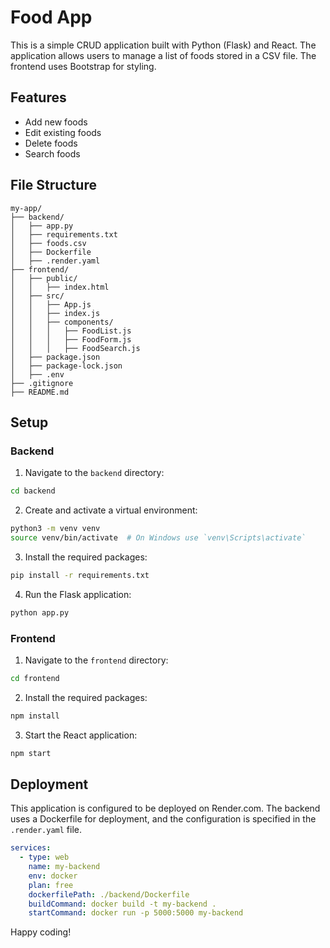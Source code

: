 # Food App

This is a simple CRUD application built with Python (Flask) and React. The application allows users to manage a list of foods stored in a CSV file. The frontend uses Bootstrap for styling.

## Features

- Add new foods
- Edit existing foods
- Delete foods
- Search foods

## File Structure

```
my-app/
├── backend/
│   ├── app.py
│   ├── requirements.txt
│   ├── foods.csv
│   ├── Dockerfile
│   ├── .render.yaml
├── frontend/
│   ├── public/
│   │   ├── index.html
│   ├── src/
│   │   ├── App.js
│   │   ├── index.js
│   │   ├── components/
│   │   │   ├── FoodList.js
│   │   │   ├── FoodForm.js
│   │   │   ├── FoodSearch.js
│   ├── package.json
│   ├── package-lock.json
│   ├── .env
├── .gitignore
├── README.md
```

## Setup

### Backend

1. Navigate to the `backend` directory:

```bash
cd backend
```

2. Create and activate a virtual environment:

```bash
python3 -m venv venv
source venv/bin/activate  # On Windows use `venv\Scripts\activate`
```

3. Install the required packages:

```bash
pip install -r requirements.txt
```

4. Run the Flask application:

```bash
python app.py
```

### Frontend

1. Navigate to the `frontend` directory:

```bash
cd frontend
```

2. Install the required packages:

```bash
npm install
```

3. Start the React application:

```bash
npm start
```

## Deployment

This application is configured to be deployed on Render.com. The backend uses a Dockerfile for deployment, and the configuration is specified in the `.render.yaml` file.

```yaml
services:
  - type: web
    name: my-backend
    env: docker
    plan: free
    dockerfilePath: ./backend/Dockerfile
    buildCommand: docker build -t my-backend .
    startCommand: docker run -p 5000:5000 my-backend
```

Happy coding!